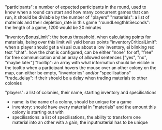 "participants": a number of expected participants in the round, used to know when a round can start and how many concurrent games that can run, it should be diviable by the number of "players"
"materials": a list of materials and their depletion_rate in this game
"roundLengthInSeconds": the length of a game, 1200 would be 20 minutes

"inventoryBonusLimit": the bonus threashold, when calculating points for materials, being over this limit will yeld bonus points
"inventoryCriticalLimit": when a player should get a visual cue about a low inventory, ei blinking red text
"chat": how the chat is configured, can be either "none" for off, "free" for free communication and an array of allowed sentences ["yes", "no", "maybe later"]
"tooltip": an array with what information should be visible in the tooltip when a participant hovers the mouse over an other colony on the map, can either be empty, "inventories" and/or "specilisations"
"trade_delay": if their should be a delay when trading materials to other colonies

"players": a list of colonies, their name, starting inventory and specilisations
 - name: is the name of a colony, should be unique for a game
 - inventory: should have every material in "materials" and the amount this colony is starting out with
 - specilisations: a list of specilisations, the ability to transform one material into an other with a gain, the inputmaterial has to be unique
